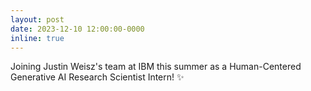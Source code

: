 ```yaml
---
layout: post
date: 2023-12-10 12:00:00-0000
inline: true
---
```


Joining Justin Weisz's team at IBM this summer as a Human-Centered Generative AI Research Scientist Intern! :sparkles: 
